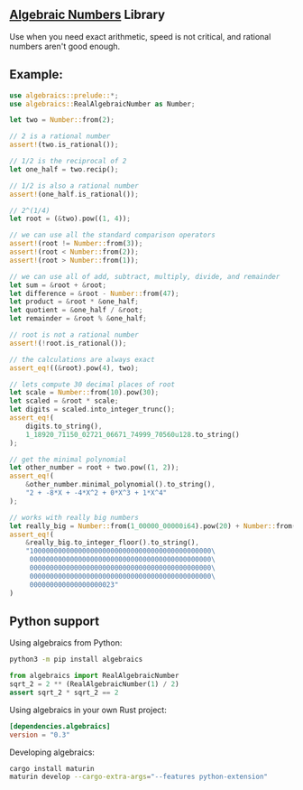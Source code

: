 ## [Algebraic Numbers](https://en.wikipedia.org/wiki/Algebraic_number) Library

Use when you need exact arithmetic, speed is not critical, and rational numbers aren't good enough.

## Example:

```rust
use algebraics::prelude::*;
use algebraics::RealAlgebraicNumber as Number;

let two = Number::from(2);

// 2 is a rational number
assert!(two.is_rational());

// 1/2 is the reciprocal of 2
let one_half = two.recip();

// 1/2 is also a rational number
assert!(one_half.is_rational());

// 2^(1/4)
let root = (&two).pow((1, 4));

// we can use all the standard comparison operators
assert!(root != Number::from(3));
assert!(root < Number::from(2));
assert!(root > Number::from(1));

// we can use all of add, subtract, multiply, divide, and remainder
let sum = &root + &root;
let difference = &root - Number::from(47);
let product = &root * &one_half;
let quotient = &one_half / &root;
let remainder = &root % &one_half;

// root is not a rational number
assert!(!root.is_rational());

// the calculations are always exact
assert_eq!((&root).pow(4), two);

// lets compute 30 decimal places of root
let scale = Number::from(10).pow(30);
let scaled = &root * scale;
let digits = scaled.into_integer_trunc();
assert_eq!(
    digits.to_string(),
    1_18920_71150_02721_06671_74999_70560u128.to_string()
);

// get the minimal polynomial
let other_number = root + two.pow((1, 2));
assert_eq!(
    &other_number.minimal_polynomial().to_string(),
    "2 + -8*X + -4*X^2 + 0*X^3 + 1*X^4"
);

// works with really big numbers
let really_big = Number::from(1_00000_00000i64).pow(20) + Number::from(23);
assert_eq!(
    &really_big.to_integer_floor().to_string(),
    "100000000000000000000000000000000000000000000\
     000000000000000000000000000000000000000000000\
     000000000000000000000000000000000000000000000\
     000000000000000000000000000000000000000000000\
     000000000000000000023"
)
```

## Python support

Using algebraics from Python:

```bash
python3 -m pip install algebraics
```

```python
from algebraics import RealAlgebraicNumber
sqrt_2 = 2 ** (RealAlgebraicNumber(1) / 2)
assert sqrt_2 * sqrt_2 == 2
```

Using algebraics in your own Rust project:

```toml
[dependencies.algebraics]
version = "0.3"
```

Developing algebraics:

```bash
cargo install maturin
maturin develop --cargo-extra-args="--features python-extension"
```

